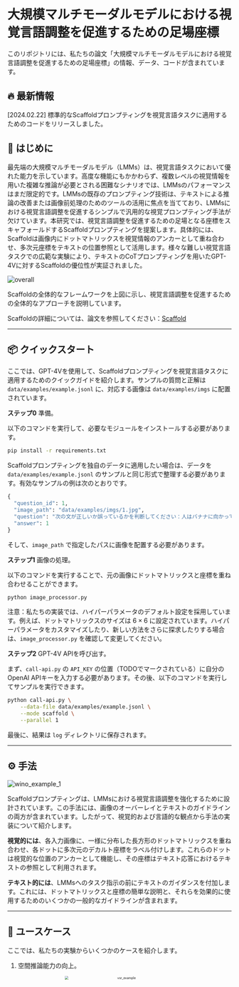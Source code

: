 
# 大規模マルチモーダルモデルにおける視覚言語調整を促進するための足場座標

このリポジトリには、私たちの論文「大規模マルチモーダルモデルにおける視覚言語調整を促進するための足場座標」の情報、データ、コードが含まれています。

## 🔥 最新情報

[2024.02.22] 標準的なScaffoldプロンプティングを視覚言語タスクに適用するためのコードをリリースしました。

## 📍 はじめに

最先端の大規模マルチモーダルモデル（LMMs）は、視覚言語タスクにおいて優れた能力を示しています。高度な機能にもかかわらず、複数レベルの視覚情報を用いた複雑な推論が必要とされる困難なシナリオでは、LMMsのパフォーマンスはまだ限定的です。LMMsの既存のプロンプティング技術は、テキストによる推論の改善または画像前処理のためのツールの活用に焦点を当てており、LMMsにおける視覚言語調整を促進するシンプルで汎用的な視覚プロンプティング手法が欠けています。本研究では、視覚言語調整を促進するための足場となる座標をスキャフォールドするScaffoldプロンプティングを提案します。具体的には、Scaffoldは画像内にドットマトリックスを視覚情報のアンカーとして重ね合わせ、多次元座標をテキストの位置参照として活用します。様々な難しい視覚言語タスクでの広範な実験により、テキストのCoTプロンプティングを用いたGPT-4Vに対するScaffoldの優位性が実証されました。

![overall](https://raw.githubusercontent.com/Sunwood-ai-labs/Scaffold-JP/main/assets/overall.jpg)

Scaffoldの全体的なフレームワークを上図に示し、視覚言語調整を促進するための全体的なアプローチを説明しています。

Scaffoldの詳細については、論文を参照してください：[Scaffold](https://arxiv.org/abs/2402.12058)

---

## 📦 クイックスタート

ここでは、GPT-4Vを使用して、Scaffoldプロンプティングを視覚言語タスクに適用するためのクイックガイドを紹介します。サンプルの質問と正解は `data/examples/example.jsonl` に、対応する画像は `data/examples/imgs` に配置されています。

**ステップ0** 準備。

以下のコマンドを実行して、必要なモジュールをインストールする必要があります。

```bash
pip install -r requirements.txt
```

Scaffoldプロンプティングを独自のデータに適用したい場合は、データを `data/examples/example.jsonl` のサンプルと同じ形式で整理する必要があります。有効なサンプルの例は次のとおりです。

```python
{
  "question_id": 1, 
  "image_path": "data/examples/imgs/1.jpg", 
  "question": "次の文が正しいか誤っているかを判断してください：人はバナナに向かっている。", 
  "answer": 1
}
```

そして、`image_path` で指定したパスに画像を配置する必要があります。

**ステップ1** 画像の処理。

以下のコマンドを実行することで、元の画像にドットマトリックスと座標を重ね合わせることができます。

```bash
python image_processor.py
```

注意：私たちの実装では、ハイパーパラメータのデフォルト設定を採用しています。例えば、ドットマトリックスのサイズは $6 \times 6$ に設定されています。ハイパーパラメータをカスタマイズしたり、新しい方法をさらに探求したりする場合は、`image_processor.py` を確認して変更してください。

**ステップ2** GPT-4V APIを呼び出す。

まず、`call-api.py` の `API_KEY` の位置（TODOでマークされている）に自分のOpenAI APIキーを入力する必要があります。その後、以下のコマンドを実行してサンプルを実行できます。

```bash
python call-api.py \
	--data-file data/examples/example.jsonl \
	--mode scaffold \
	--parallel 1
```
	
	
最後に、結果は `log` ディレクトリに保存されます。

---

## ⚙️ 手法

![wino_example_1](https://raw.githubusercontent.com/Sunwood-ai-labs/Scaffold-JP/main/assets/wino_example_1.jpg)

Scaffoldプロンプティングは、LMMsにおける視覚言語調整を強化するために設計されています。この手法には、画像のオーバーレイとテキストのガイドラインの両方が含まれています。したがって、視覚的および言語的な観点から手法の実装について紹介します。

**視覚的には**、各入力画像に、一様に分布した長方形のドットマトリックスを重ね合わせ、各ドットに多次元のデカルト座標をラベル付けします。これらのドットは視覚的な位置のアンカーとして機能し、その座標はテキスト応答におけるテキストの参照として利用されます。

**テキスト的には**、LMMsへのタスク指示の前にテキストのガイダンスを付加します。これには、ドットマトリックスと座標の簡単な説明と、それらを効果的に使用するためのいくつかの一般的なガイドラインが含まれます。

---

## 🚀 ユースケース

ここでは、私たちの実験からいくつかのケースを紹介します。

1. 空間推論能力の向上。

   <div align=center>
   <img src="https://raw.githubusercontent.com/Sunwood-ai-labs/Scaffold-JP/main/assets/vsr_example.jpg" alt="vsr_example" width="75%" style="zoom: 50%;" />
   </div>

2. 構成的推論能力の改善。

   <div align=center>
   <img src="https://raw.githubusercontent.com/Sunwood-ai-labs/Scaffold-JP/main/assets/wino_example_2.jpg" alt="wino_example_2" width="75%" style="zoom:50%;" />
   </div>

3. 高解像度画像における視覚検索能力の引き出し。

   <div align=center>
   <img src="https://raw.githubusercontent.com/Sunwood-ai-labs/Scaffold-JP/main/assets/vstar_example.jpg" alt="vstar_example" width="75%" style="zoom:50%;" />
   </div>

---

## 📂 結果

GPT-4Vを使用して11の難しい視覚言語ベンチマークで広範な実験を行い、結果は次のとおりです。

![results](https://raw.githubusercontent.com/Sunwood-ai-labs/Scaffold-JP/main/assets/results.jpg)

![active_perception](https://raw.githubusercontent.com/Sunwood-ai-labs/Scaffold-JP/main/assets/active_perception.jpg)

さらに、Scaffoldと能動知覚を組み合わせ、V* Bench direct_attributesサブセットで実験を行いました。次に詳述する結果は、Scaffoldが能動知覚のための効果的な足場として機能できることを示しています。

<div align=center>
<img src="https://raw.githubusercontent.com/Sunwood-ai-labs/Scaffold-JP/main/assets/results_active.jpg" alt="results_active" width="75%" style="zoom:33%;" />
</div>

## 👏 引用

```
@misc{lei2024scaffolding,
      title={Scaffolding Coordinates to Promote Vision-Language Coordination in Large Multi-Modal Models}, 
      author={Xuanyu Lei and Zonghan Yang and Xinrui Chen and Peng Li and Yang Liu},
      year={2024},
      eprint={2402.12058},
      archivePrefix={arXiv},
      primaryClass={cs.CV}
}
```